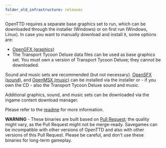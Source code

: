 ```yaml
---
folder_old_infrastructure: releases
---
```


OpenTTD requires a separate base graphics set to run, which can be downloaded through the installer (Windows) or on first run (Windows, Linux).
In case you want to manually download and install it, some options are:
* [OpenGFX (graphics)](../../opengfx-releases/latest.html)
* The Transport Tycoon Deluxe data files can be used as base graphics set. You must own a version of Transport Tycoon Deluxe; they cannot be downloaded.

Sound and music sets are recommended (but not necessary).
[OpenSFX (sound)](../../opensfx-releases/latest.html), and [OpenMSX (music)](../../openmsx-releases/latest.html) can be installed via the installer or - if you own the CD - also the Transport Tycoon Deluxe sound and music.

Additional graphics, sound, and music sets can be downloaded via the ingame content download manager.

Please refer to the [readme](https://proxy.binaries.openttd.org/openttd-pullrequests/@@version@@/README.md) for more information.

**WARNING** - These binaries are built based on [Pull Request](https://github.com/OpenTTD/OpenTTD/pulls); the quality might vary, as the Pull Request might not be merge-ready.
Savegames can be incompatible with other versions of OpenTTD and also with other versions of this Pull Request.
Please be careful, and don't use these binaries for long-term gameplay.
